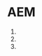 # AEM 

1. [Touch UI Dialog - Grainte 1.0]: touch-ui-dialog

2. [Checkbox show/hide js]: examples/checkbox

3. [Dropdown show/hide js]: examples/dropdown

   

   